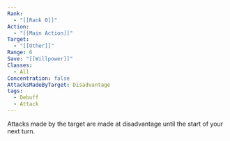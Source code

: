 ```yaml
---
Rank:
  - "[[Rank 0]]"
Action:
  - "[[Main Action]]"
Target:
  - "[[Other]]"
Range: 6
Save: "[[Willpower]]"
Classes:
  - All
Concentration: false
AttacksMadeByTarget: Disadvantage
tags:
  - Debuff
  - Attack
---
```

Attacks made by the target are made at disadvantage until the start of your next turn.